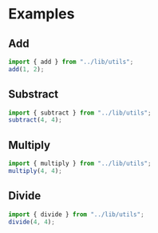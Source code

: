 # Examples

## Add

```typescript
import { add } from "../lib/utils";
add(1, 2);
```

## Substract

```typescript
import { subtract } from "../lib/utils";
subtract(4, 4);
```

## Multiply

```typescript
import { multiply } from "../lib/utils";
multiply(4, 4);
```

## Divide

```typescript
import { divide } from "../lib/utils";
divide(4, 4);
```
